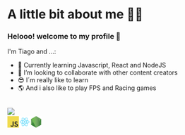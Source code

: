 
# A little bit about me :man_technologist:

### Helooo! welcome to my profile 👋

I'm Tiago and ...:

- 🌱 Currently learning Javascript, React and NodeJS
- 👯 I’m looking to collaborate with other content creators
- 😎 I´m really like to learn
- 🌎 And i also like to play FPS and Racing games

<br/>

<img src="https://github-readme-stats.vercel.app/api?username=TiagoBarros01&&show_icons=true&title_color=ffffff&icon_color=DCDCDC&text_color=32CD32&bg_color=151515">

<div>
<img align="left" alt="JavaScript" width="26px" src="https://raw.githubusercontent.com/github/explore/80688e429a7d4ef2fca1e82350fe8e3517d3494d/topics/javascript/javascript.png" />
<img align="left" alt="React" width="26px" src="https://raw.githubusercontent.com/github/explore/80688e429a7d4ef2fca1e82350fe8e3517d3494d/topics/react/react.png" />
<img align="left" alt="Node.js" width="26px" src="https://raw.githubusercontent.com/github/explore/80688e429a7d4ef2fca1e82350fe8e3517d3494d/topics/nodejs/nodejs.png" />
</div>
